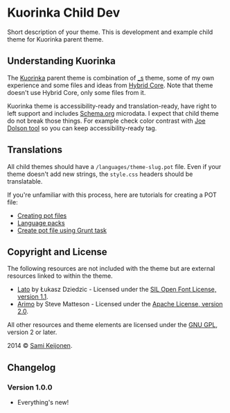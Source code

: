 # Kuorinka Child Dev

Short description of your theme. This is development and example child theme for Kuorinka parent theme. 

## Understanding Kuorinka

The [Kuorinka](https://foxland.fi/downloads/kuorinka) parent theme is combination of [_s](https://github.com/Automattic/_s) theme, some of my own experience and some files and ideas from
[Hybrid Core](http://themehybrid.com/hybrid-core). Note that theme doesn't use Hybrid Core, only some files from it.

Kuorinka theme is accessibility-ready and translation-ready, have right to left support and includes [Schema.org](http://schema.org) microdata.
I expect that child theme do not break those things. For example check color contrast with [Joe Dolson tool](https://www.joedolson.com/tools/color-contrast.php)
so you can keep accessibility-ready tag.

## Translations

All child themes should have a `/languages/theme-slug.pot` file. Even if your theme doesn't add new strings, the `style.css` headers should be translatable.

If you're unfamiliar with this process, here are tutorials for creating a POT file:

* [Creating pot files](https://foxland.fi/creating-pot-file-for-your-theme-or-plugin/)
* [Language packs](http://ottopress.com/2013/language-packs-101-prepwork)
* [Create pot file using Grunt task](https://www.npmjs.org/package/grunt-wp-i18n)

## Copyright and License

The following resources are not included with the theme but are external resources linked to within the theme.

* [Lato](https://www.google.com/fonts/specimen/Lato) by Łukasz Dziedzic - Licensed under the [SIL Open Font License, version 1.1](http://scripts.sil.org/OFL).
* [Arimo](http://www.google.com/fonts/specimen/Arimo) by Steve Matteson - Licensed under the [Apache License, version 2.0](http://www.apache.org/licenses/LICENSE-2.0.html).

All other resources and theme elements are licensed under the [GNU GPL](http://www.gnu.org/licenses/old-licenses/gpl-2.0.html), version 2 or later.

2014 &copy; [Sami Keijonen](https://foxland.fi).

## Changelog

### Version 1.0.0

* Everything's new!
